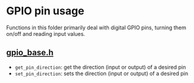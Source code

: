 # GPIO pin usage

Functions in this folder primarily deal with digital GPIO pins, turning them on/off and reading input values.

## [gpio_base.h](gpio_base.h.html)

* `get_pin_direction`: get the direction (input or output) of a desired pin
* `set_pin_direction`: sets the direction (input or output) of a desired pin

